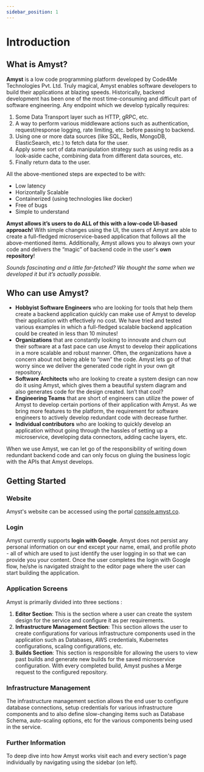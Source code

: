 ```yaml
---
sidebar_position: 1
---
```


# Introduction
## What is Amyst?
**Amyst** is a low code programming platform developed by Code4Me Technologies Pvt. Ltd.  Truly magical, Amyst enables software developers to build their applications at blazing speeds. Historically, backend development has been one of the most time-consuming and difficult part of software engineering. Any endpoint which we develop typically requires:
1. Some Data Transport layer such as HTTP, gRPC, etc.
2. A way to perform various middleware actions such as authentication, request/response logging, rate limiting, etc. before passing to backend.
3. Using one or more data sources (like SQL, Redis, MongoDB, ElasticSearch, etc.) to fetch data for the user.
4. Apply some sort of data manipulation strategy such as using redis as a look-aside cache, combining data from different data sources, etc.
5. Finally return data to the user.

All the above-mentioned steps are expected to be with:
- Low latency
- Horizontally Scalable
- Containerized (using technologies like docker)
- Free of bugs
- Simple to understand

**Amyst allows it’s users to do ALL of this with a low-code UI-based approach!**
With simple changes using the UI, the users of Amyst are able to create a full-fledged microservice-based application that follows all the above-mentioned items. Additionally, Amyst allows you to always own your code and delivers the “magic” of backend code in the user's **own repository**!

*Sounds fascinating and a little far-fetched? We thought the same when we developed it but it’s actually possible.*

## Who can use Amyst?
- **Hobbyist Software Engineers** who are looking for tools that help them create a backend application quickly can make use of Amyst to develop their application with effectively no cost. We have tried and tested various examples in which a full-fledged scalable backend application could be created in less than 10 minutes! 
- **Organizations** that are constantly looking to innovate and churn out their software at a fast pace can use Amyst to develop their applications in a more scalable and robust manner. Often, the organizations have a concern about not being able to “own” the code. Amyst lets go of that worry since we deliver the generated code right in your own git repository.
- **Software Architects** who are looking to create a system design can now do it using Amyst, which gives them a beautiful system diagram and also generates code for the design created. Isn’t that cool?
- **Engineering Teams** that are short of engineers can utilize the power of Amyst to develop certain portions of their application with Amyst. As we bring more features to the platform, the requirement for software engineers to actively develop redundant code with decrease further.
- **Individual contributors** who are looking to quickly develop an application without going through the hassles of setting up a microservice, developing data connectors, adding cache layers, etc.

When we use Amyst, we can let go of the responsibility of writing down redundant backend code and can only focus on gluing the business logic with the APIs that Amyst develops.

## Getting Started
### Website
Amyst's website can be accessed using the portal [console.amyst.co](https://console.amyst.co).
### Login 
Amyst currently supports **login with Google**. Amyst does not persist any personal information on our end except your name, email, and profile photo - all of which are used to just identify the user logging in so that we can provide you your content.
Once the user completes the login with Google flow, he/she is navigated straight to the editor page where the user can start building the application.

### Application Screens
Amyst is primarily divided into three sections :
1. **Editor Section**: This is the section where a user can create the system design for the service and configure it as per requirements.
2. **Infrastructure Management Section**: This section allows the user to create configurations for various infrastructure components used in the application such as Databases, AWS credentials, Kubernetes configurations, scaling configurations, etc.
3. **Builds Section**: This section is responsible for allowing the users to view past builds and generate new builds for the saved microservice configuration. With every completed build, Amyst pushes a Merge request to the configured repository.

### Infrastructure Management
The infrastructure management section allows the end user to configure database connections, setup credentials for various infrastructure components and to also define slow-changing items such as Database Schema, auto-scaling options, etc for the various components being used in the service.

### Further Information
To deep dive into how Amyst works visit each and every section's page individually by navigating using the sidebar (on left).
